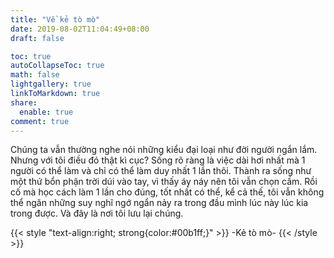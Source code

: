 ```yaml
---
title: "Về kẻ tò mò"
date: 2019-08-02T11:04:49+08:00
draft: false

toc: true
autoCollapseToc: true
math: false
lightgallery: true
linkToMarkdown: true
share:
  enable: true
comment: true
---
```

Chúng ta vẫn thường nghe nói những kiểu đại loại như đời người ngắn lắm.
Nhưng với tôi điều đó thật kì cục? Sống rõ ràng là việc dài hơi nhất mà 1 người có thể làm và chỉ có thể làm duy nhất 1 lần thôi.
Thành ra sống như một thứ bổn phận trời dúi vào tay, vì thấy áy náy nên tôi vẫn chọn cầm. Rồi cố mà học cách làm 1 lần cho đúng, tốt nhất có thể, kể cả thế, tôi vẫn không thể ngăn những suy nghĩ ngớ ngẩn nảy ra trong đầu mình lúc này lúc kia trong được. Và đây là nơi tôi lưu lại chúng.

{{< style "text-align:right; strong{color:#00b1ff;}" >}}
-Kẻ tò mò-
{{< /style >}}
